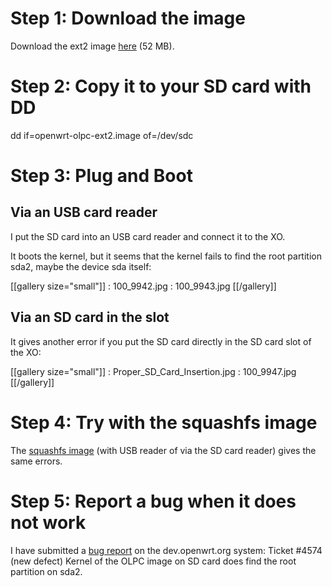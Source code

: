 #  Step 1: Download the image


Download the ext2 image [here](http://downloads.openwrt.org/snapshots/olpc/openwrt-olpc-ext2.image) (52 MB).

#  Step 2: Copy it to your SD card with DD


dd if=openwrt-olpc-ext2.image of=/dev/sdc

# Step 3: Plug and Boot


## Via an USB card reader


I put the SD card into an USB card reader and connect it to the XO.

It boots the kernel, but it seems that the kernel fails to find the root partition sda2, maybe the device sda itself:

[[gallery size="small"]]
: 100_9942.jpg
: 100_9943.jpg
[[/gallery]]

## Via an SD card in the slot


It gives another error if you put the SD card directly in the SD card slot of the XO:

[[gallery size="small"]]
: Proper_SD_Card_Insertion.jpg
: 100_9947.jpg
[[/gallery]]

# Step 4: Try with the squashfs image


The [squashfs image](http://downloads.openwrt.org/snapshots/olpc/openwrt-olpc-squashfs.image) (with USB reader of via the SD card reader) gives the same errors.

# Step 5: Report a bug when it does not work


I have submitted a [bug report](https://dev.openwrt.org/ticket/4574) on the dev.openwrt.org system: Ticket #4574 (new defect) Kernel of the OLPC image on SD card does find the root partition on sda2.